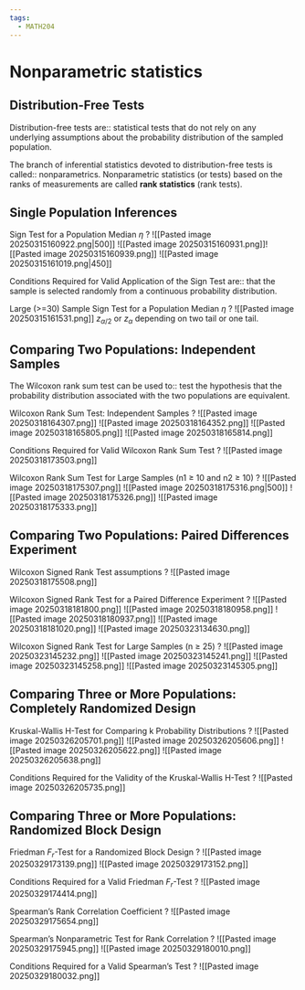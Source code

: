 ```yaml
---
tags:
  - MATH204
---
```

# Nonparametric statistics

## Distribution-Free Tests

Distribution-free tests are:: statistical tests that do not rely on any underlying assumptions about the probability distribution of the sampled population.
<!--SR:!2025-04-17,16,210-->

The branch of inferential statistics devoted to distribution-free tests is called:: nonparametrics. Nonparametric statistics (or tests) based on the ranks of measurements are called **rank statistics** (rank tests).
<!--SR:!2025-05-12,34,250-->

## Single Population Inferences

Sign Test for a Population Median $\eta$
?
![[Pasted image 20250315160922.png|500]]
![[Pasted image 20250315160931.png]]![[Pasted image 20250315160939.png]]
![[Pasted image 20250315161019.png|450]]
<!--SR:!2025-04-30,15,170-->

Conditions Required for Valid Application of the Sign Test are:: that the sample is selected randomly from a continuous probability distribution.
<!--SR:!2025-05-13,29,210-->

Large (>=30) Sample Sign Test for a Population Median $\eta$
?
![[Pasted image 20250315161531.png]]
$z_{\alpha/2}$ or $z_{\alpha}$ depending on two tail or one tail.
<!--SR:!2025-04-25,15,170-->


## Comparing Two Populations: Independent Samples

The Wilcoxon rank sum test can be used to:: test the hypothesis that the probability distribution associated with the two populations are equivalent.
<!--SR:!2025-04-21,6,195-->

Wilcoxon Rank Sum Test: Independent Samples
?
![[Pasted image 20250318164307.png]]
![[Pasted image 20250318164352.png]]
![[Pasted image 20250318165805.png]]
![[Pasted image 20250318165814.png]]
<!--SR:!2025-04-20,16,195-->

Conditions Required for Valid Wilcoxon Rank Sum Test
?
![[Pasted image 20250318173503.png]]
<!--SR:!2025-04-24,20,215-->

Wilcoxon Rank Sum Test for Large Samples (n1 ≥ 10 and n2 ≥ 10)
?
![[Pasted image 20250318175307.png]]
![[Pasted image 20250318175316.png|500]]
![[Pasted image 20250318175326.png]]
![[Pasted image 20250318175333.png]]
<!--SR:!2025-04-18,7,150-->

## Comparing Two Populations: Paired Differences Experiment

Wilcoxon Signed Rank Test assumptions
?
![[Pasted image 20250318175508.png]]
<!--SR:!2025-04-23,19,215-->

Wilcoxon Signed Rank Test for a Paired Difference Experiment
?
![[Pasted image 20250318181800.png]]
![[Pasted image 20250318180958.png]]
![[Pasted image 20250318180937.png]]
![[Pasted image 20250318181020.png]]
![[Pasted image 20250323134630.png]]
<!--SR:!2025-04-15,2,135--> 

Wilcoxon Signed Rank Test for Large Samples (n ≥ 25)
?
![[Pasted image 20250323145232.png]]
![[Pasted image 20250323145241.png]]
![[Pasted image 20250323145258.png]]
![[Pasted image 20250323145305.png]]
<!--SR:!2025-04-16,6,142-->

## Comparing Three or More Populations: Completely Randomized Design

Kruskal-Wallis H-Test for Comparing k Probability Distributions
?
![[Pasted image 20250326205701.png]]
![[Pasted image 20250326205606.png]]
![[Pasted image 20250326205622.png]]
![[Pasted image 20250326205638.png]]
<!--SR:!2025-04-17,2,130-->

Conditions Required for the Validity of the Kruskal-Wallis H-Test
?
![[Pasted image 20250326205735.png]]
<!--SR:!2025-04-16,3,160-->

## Comparing Three or More Populations: Randomized Block Design

Friedman $F_{r}$-Test for a Randomized Block Design
?
![[Pasted image 20250329173139.png]]
![[Pasted image 20250329173152.png]]
<!--SR:!2025-04-19,4,132-->

Conditions Required for a Valid Friedman $F_r$-Test
?
![[Pasted image 20250329174414.png]]
<!--SR:!2025-04-17,5,150-->


Spearman’s Rank Correlation Coefficient
?
![[Pasted image 20250329175654.png]]
<!--SR:!2025-04-17,2,132-->

Spearman’s Nonparametric Test for Rank Correlation
?
![[Pasted image 20250329175945.png]]
![[Pasted image 20250329180010.png]]
<!--SR:!2025-04-16,3,132-->

Conditions Required for a Valid Spearman’s Test
?
![[Pasted image 20250329180032.png]]
<!--SR:!2025-05-02,18,212-->